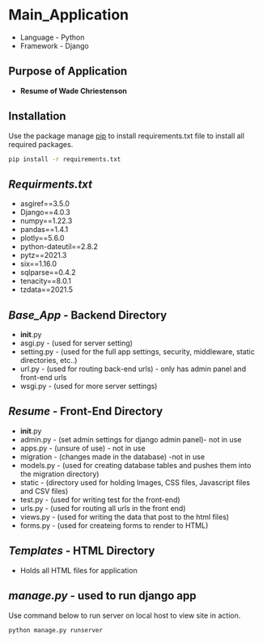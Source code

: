 # Main_Application 
- Language - Python
- Framework - Django
## Purpose of Application 
- **Resume of Wade Chriestenson**
## Installation
Use the package manage [pip](https://pip.pypa.io/en/stable/) to install requirements.txt file 
to install all required packages.
```bash
pip install -r requirements.txt
```
## ***Requirments.txt***
- asgiref==3.5.0
- Django==4.0.3
- numpy==1.22.3
- pandas==1.4.1
- plotly==5.6.0
- python-dateutil==2.8.2
- pytz==2021.3
- six==1.16.0
- sqlparse==0.4.2
- tenacity==8.0.1
- tzdata==2021.5
## ***Base_App*** - Backend Directory
- __init__.py
- asgi.py - (used for server setting)
- setting.py - (used for the full app settings, security, middleware, static directories, etc..)
- url.py - (used for routing back-end urls) - only has admin panel and front-end urls
- wsgi.py - (used for more server settings)
## ***Resume*** - Front-End Directory
- __init__.py
- admin.py - (set admin settings for django admin panel)- not in use
- apps.py - (unsure of use) - not in use
- migration - (changes made in the database) -not in use
- models.py - (used for creating database tables and pushes them into the migration directory)
- static - (directory used for holding Images, CSS files, Javascript files and CSV files)
- test.py - (used for writing test for the front-end)
- urls.py - (used for routing all urls in the front end)
- views.py - (used for writing the data that post to the html files) 
- forms.py - (used for createing forms to render to HTML)
## ***Templates*** - HTML Directory
- Holds all HTML files for application
## ***manage.py*** - used to run django app
Use command below to run server on local host to view site in action.
```bash
python manage.py runserver
```
